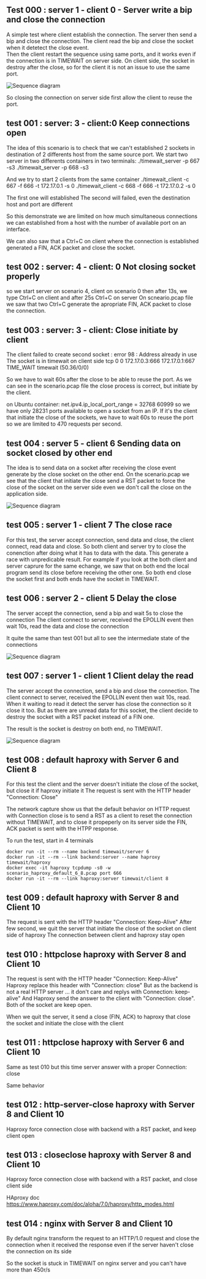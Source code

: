 
## Test 000 : server 1 - client 0 - Server write a bip and close the connection

A simple test where client establish the connection. The server then send a bip and close the connection. The client read the bip and close the socket when it detetect the close event.  
Then the client restart the sequence using same ports, and it works even if the connection is in TIMEWAIT on server side. On client side, the socket in destroy after the close, so for the client it is not an issue to use the same port.

![Sequence diagram](1_0/sequence.png)

So closing the connection on server side first allow the client to reuse the port.



## test 001 : server: 3 - client:0 Keep connections open
The idea of this scenario is to check that we can't established 2 sockets in destination of 2 differents host from the same source port.
We start two server in two differents containers in two terminals:
./timewait_server -p 667 -s3
./timewait_server -p 668 -s3

And we try to start 2 clients from the same container
./timewait_client -c 667 -f 666 -t 172.17.0.1 -s 0
./timewait_client -c 668 -f 666 -t 172.17.0.2 -s 0

The first one will established
The second will failed, even the destination host and port are different

So this demonstrate we are limited on how much simultaneous connections we can established from a host with the number of available port on an interface.

We can also saw that a Ctrl+C on client where the connection is established generated a FIN, ACK packet and close the socket.


## test 002 : server: 4 - client: 0 Not closing socket properly
so we start server on scenario 4, client on scenario 0
then after 13s, we type Ctrl+C on client and after 25s Ctrl+C on server
On scneario.pcap file we saw that two Ctrl+C generate the apropriate FIN, ACK packet to close the connection.

## test 003 : server: 3 - client: Close initiate by client
The client failed to create second socket : error 98 : Address already in use
The socket is in timewait on client side
tcp        0      0 172.17.0.3:666          172.17.0.1:667          TIME_WAIT   timewait (50.36/0/0)

So we have to wait 60s after the close to be able to reuse the port.
As we can see in the scenario.pcap file the close process is correct, but initiate by the client.

on Ubuntu container: net.ipv4.ip_local_port_range = 32768	60999
so we have only 28231 ports available to open a socket from an IP. If it's the client that initiate the close of the sockets, we have to wait 60s to reuse the port so we are limited to 470 requests per second.

## test 004 : server 5 - client 6 Sending data on socket closed by other end
The idea is to send data on a socket after receiving the close event generate by the close socket on the other end.
On the scenario.pcap we see that the client that initiate the close send a RST packet to force the close of the socket on the server side even we don't call the close on the application side.

![Sequence diagram](5_6/sequence.png)

## test 005 : server 1 - client 7 The close race
For this test, the server accept connection, send data and close, the client connect, read data and close. So both client and server try to close the conenction after doing what it has to data with the data. This generate a race with unpredicable result.
For example if you look at the both client and server caprure for the same echange, we saw that on both end the local program send its close before receiving the other one. So both end close the socket first and both ends have the socket in TIMEWAIT.

## test 006 : server 2 - client 5 Delay the close
The server accept the connection, send a bip and wait 5s to close the connection
The client connect to server, received the EPOLLIN event then wait 10s, read the data and close the connection

It quite the same than test 001 but all to see the intermediate state of the connections

![Sequence diagram](2_5/sequence.png)

## test 007 : server 1 - client 1 Client delay the read
The server accept the connection, send a bip and close the connection.
The client connect to server, received the EPOLLIN event then wait 10s, read. When it waiting to read it detect the server has close the connection so it close it too.
But as there are unread data for this socket, the client decide to destroy the socket with a RST packet instead of a FIN one.

The result is the socket is destroy on both end, no TIMEWAIT.

![Sequence diagram](1_1/sequence.png)

## test 008 : default haproxy with Server 6 and Client 8
For this test the client and the server doesn't initiate the close of the socket, but close it if haproxy initiate it
The request is sent with the HTTP header "Connection: Close"

The network capture show us that the default behavior on HTTP request with Connection close is to send a RST as a client to reset the connection without TIMEWAIT, and to close it propeperly on its server side
the FIN, ACK packet is sent with the HTPP response.

To run the test, start in 4 terminals  
```
docker run -it --rm --name backend timewait/server 6
docker run -it --rm --link backend:server --name haproxy timewait/haproxy
docker exec -it haproxy tcpdump -s0 -w scenario_haproxy_default_6_8.pcap port 666
docker run -it --rm --link haproxy:server timewait/client 8
```

## test 009 : default haproxy with Server 8 and Client 10
The request is sent with the HTTP header "Connection: Keep-Alive"
After few second, we quit the server that initiate the close of the socket on client side of haproxy
The connection between client and haproxy stay open

## test 010 : httpclose haproxy with Server 8 and Client 10
The request is sent with the HTTP header "Connection: Keep-Alive"
Haproxy replace this header with "Connection: close"
But as the backend is not a real HTTP server ... it don't care and replys with Connection: keep-alive"
And Haproxy send the answer to the client with "Connection: close".  
Both of the socket are keep open.  

When we quit the server, it send a close (FIN, ACK) to haproxy that close the socket and initiate the close with the client

## test 011 : httpclose haproxy with Server 6 and Client 10
Same as test 010 but this time server answer with a proper Connection: close

Same behavior


## test 012 : http-server-close haproxy with Server 8 and Client 10
Haproxy force connection close with backend with a RST packet, and keep client open

## test 013 : closeclose haproxy with Server 8 and Client 10
Haproxy force connection close with backend with a RST packet, and close client side


HAproxy doc https://www.haproxy.com/doc/aloha/7.0/haproxy/http_modes.html

## test 014 : nginx with Server 8 and Client 10
By default nginx transform the request to an HTTP/1.0 request and close the connection when it received the response even if the server haven't close the connection on its side

So the socket is stuck in TIMEWAIT on nginx server and you can't have more than 450r/s